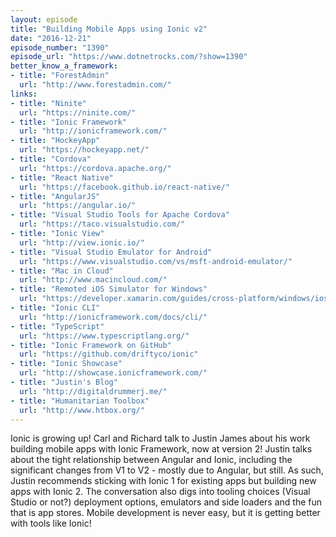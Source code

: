 ```yaml
---
layout: episode
title: "Building Mobile Apps using Ionic v2"
date: "2016-12-21"
episode_number: "1390"
episode_url: "https://www.dotnetrocks.com/?show=1390"
better_know_a_framework:
- title: "ForestAdmin"
  url: "http://www.forestadmin.com/"
links:
- title: "Ninite"
  url: "https://ninite.com/"
- title: "Ionic Framework"
  url: "http://ionicframework.com/"
- title: "HockeyApp"
  url: "https://hockeyapp.net/"
- title: "Cordova"
  url: "https://cordova.apache.org/"
- title: "React Native"
  url: "https://facebook.github.io/react-native/"
- title: "AngularJS"
  url: "https://angular.io/"
- title: "Visual Studio Tools for Apache Cordova"
  url: "https://taco.visualstudio.com/"
- title: "Ionic View"
  url: "http://view.ionic.io/"
- title: "Visual Studio Emulator for Android"
  url: "https://www.visualstudio.com/vs/msft-android-emulator/"
- title: "Mac in Cloud"
  url: "http://www.macincloud.com/"
- title: "Remoted iOS Simulator for Windows"
  url: "https://developer.xamarin.com/guides/cross-platform/windows/ios-simulator/"
- title: "Ionic CLI"
  url: "http://ionicframework.com/docs/cli/"
- title: "TypeScript"
  url: "https://www.typescriptlang.org/"
- title: "Ionic Framework on GitHub"
  url: "https://github.com/driftyco/ionic"
- title: "Ionic Showcase"
  url: "http://showcase.ionicframework.com/"
- title: "Justin's Blog"
  url: "http://digitaldrummerj.me/"
- title: "Humanitarian Toolbox"
  url: "http://www.htbox.org/"
---
```


Ionic is growing up! Carl and Richard talk to Justin James about his work building mobile apps with Ionic Framework, now at version 2! Justin talks about the tight relationship between Angular and Ionic, including the significant changes from V1 to V2 - mostly due to Angular, but still. As such, Justin recommends sticking with Ionic 1 for existing apps but building new apps with Ionic 2. The conversation also digs into tooling choices (Visual Studio or not?) deployment options, emulators and side loaders and the fun that is app stores. Mobile development is never easy, but it is getting better with tools like Ionic!
